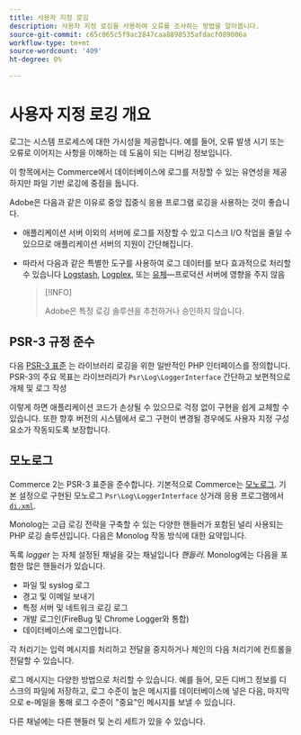 ```yaml
---
title: 사용자 지정 로깅
description: 사용자 지정 로깅을 사용하여 오류를 조사하는 방법을 알아봅니다.
source-git-commit: c65c065c5f9ac2847caa8898535afdacf089006a
workflow-type: tm+mt
source-wordcount: '409'
ht-degree: 0%

---
```



# 사용자 지정 로깅 개요

로그는 시스템 프로세스에 대한 가시성을 제공합니다. 예를 들어, 오류 발생 시기 또는 오류로 이어지는 사항을 이해하는 데 도움이 되는 디버깅 정보입니다.

이 항목에서는 Commerce에서 데이터베이스에 로그를 저장할 수 있는 유연성을 제공하지만 파일 기반 로깅에 중점을 둡니다.

Adobe은 다음과 같은 이유로 중앙 집중식 응용 프로그램 로깅을 사용하는 것이 좋습니다.

- 애플리케이션 서버 이외의 서버에 로그를 저장할 수 있고 디스크 I/O 작업을 줄일 수 있으므로 애플리케이션 서버의 지원이 간단해집니다.

- 따라서 다음과 같은 특별한 도구를 사용하여 로그 데이터를 보다 효과적으로 처리할 수 있습니다 [Logstash], [Logplex], 또는 [유체]—프로덕션 서버에 영향을 주지 않음

   >[!INFO]
   >
   >Adobe은 특정 로깅 솔루션을 추천하거나 승인하지 않습니다.

## PSR-3 규정 준수

다음 [PSR-3 표준][laminas] 는 라이브러리 로깅을 위한 일반적인 PHP 인터페이스를 정의합니다. PSR-3의 주요 목표는 라이브러리가 `Psr\Log\LoggerInterface` 간단하고 보편적으로 개체 및 로그 작성

이렇게 하면 애플리케이션 코드가 손상될 수 있으므로 걱정 없이 구현을 쉽게 교체할 수 있습니다. 또한 향후 버전의 시스템에서 로그 구현이 변경될 경우에도 사용자 지정 구성 요소가 작동되도록 보장합니다.

## 모노로그

Commerce 2는 PSR-3 표준을 준수합니다. 기본적으로 Commerce는 [모노로그]. 기본 설정으로 구현된 모노로그 `Psr\Log\LoggerInterface` 상거래 응용 프로그램에서 [`di.xml`][di].

Monolog는 고급 로깅 전략을 구축할 수 있는 다양한 핸들러가 포함된 널리 사용되는 PHP 로깅 솔루션입니다. 다음은 Monolog 작동 방식에 대한 요약입니다.

독록 _logger_ 는 자체 설정된 채널을 갖는 채널입니다 _핸들러_. Monolog에는 다음을 포함한 많은 핸들러가 있습니다.

- 파일 및 syslog 로그
- 경고 및 이메일 보내기
- 특정 서버 및 네트워크 로깅 로그
- 개발 로그인(FireBug 및 Chrome Logger와 통합)
- 데이터베이스에 로그인합니다.

각 처리기는 입력 메시지를 처리하고 전달을 중지하거나 체인의 다음 처리기에 컨트롤을 전달할 수 있습니다.

로그 메시지는 다양한 방법으로 처리할 수 있습니다. 예를 들어, 모든 디버그 정보를 디스크의 파일에 저장하고, 로그 수준이 높은 메시지를 데이터베이스에 넣은 다음, 마지막으로 e-메일을 통해 로그 수준이 &quot;중요&quot;인 메시지를 보낼 수 있습니다.

다른 채널에는 다른 핸들러 및 논리 세트가 있을 수 있습니다.

<!-- link definitions -->

[di]: https://github.com/magento/magento2/blob/2.4/app/etc/di.xml#L9
[유체]: https://www.fluentd.org/
[laminas]: https://docs.laminas.dev/laminas-log/
[Logplex]: https://devcenter.heroku.com/articles/logplex
[Logstash]: https://www.elastic.co/products/logstash
[모노로그]: https://github.com/Seldaek/monolog
